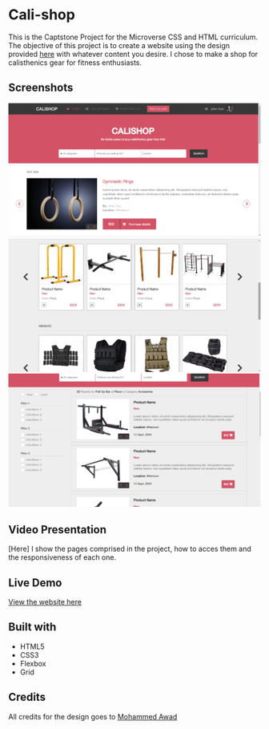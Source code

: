# Cali-shop
This is the Captstone Project for the Microverse CSS and HTML curriculum. The objective of this project is to create a website using the design provided [here](https://www.behance.net/gallery/24796463/ZATTIX) with whatever content you desire. I chose to make a shop for calisthenics gear for fitness enthusiasts.

## Screenshots
![screenshot 1](./screenshots/Screenshot1.bmp)
![screenshot 2](./screenshots/Screenshot2.bmp)
![screenshot 2](./screenshots/Screenshot3.bmp)

## Video Presentation
[Here] I show the pages comprised in the project, how to acces them and the responsiveness of each one.

## Live Demo
[View the website here](https://rawcdn.githack.com/Blasco9/Cali-shop/f889a3d60102f87b0480e576fe7d5cb1b169618d/index.html)

## Built with
- HTML5
- CSS3
- Flexbox
- Grid

## Credits
All credits for the design goes to [Mohammed Awad](https://www.behance.net/M_Awad)
